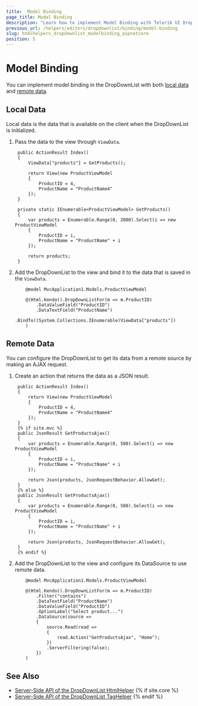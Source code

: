 ```yaml
---
title:  Model Binding
page_title: Model Binding
description: "Learn how to implement Model Binding with Telerik UI DropDownList component for {{ site.framework }}."
previous_url: /helpers/editors/dropdownlist/binding/model-binding
slug: htmlhelpers_dropdownlist_modelbinding_aspnetcore
position: 5
---
```


# Model Binding

You can implement model binding in the DropDownList with both [local data](#local-data) and [remote data](#remote-data).

## Local Data

Local data is the data that is available on the client when the DropDownList is initialized.

1. Pass the data to the view through `ViewData`.

        public ActionResult Index()
        {
            ViewData["products"] = GetProducts();

            return View(new ProductViewModel
            {
                ProductID = 4,
                ProductName = "ProductName4"
            });
        }

        private static IEnumerable<ProductViewModel> GetProducts()
        {
            var products = Enumerable.Range(0, 2000).Select(i => new ProductViewModel
            {
                ProductID = i,
                ProductName = "ProductName" + i
            });

            return products;
        }

1. Add the DropDownList to the view and bind it to the data that is saved in the `ViewData`.

    ```HtmlHelper
        @model MvcApplication1.Models.ProductViewModel

        @(Html.Kendo().DropDownListFor(m => m.ProductID)
            .DataValueField("ProductID")
            .DataTextField("ProductName")
            .BindTo((System.Collections.IEnumerable)ViewData["products"])
        )
    ```

## Remote Data

You can configure the DropDownList to get its data from a remote source by making an AJAX request.

1. Create an action that returns the data as a JSON result.

        public ActionResult Index()
        {
            return View(new ProductViewModel
            {
                ProductID = 4,
                ProductName = "ProductName4"
            });
        }
        {% if site.mvc %}
        public JsonResult GetProductsAjax()
        {
            var products = Enumerable.Range(0, 500).Select(i => new ProductViewModel
            {
                ProductID = i,
                ProductName = "ProductName" + i
            });

            return Json(products, JsonRequestBehavior.AllowGet);
        }
        {% else %}
        public JsonResult GetProductsAjax()
        {
            var products = Enumerable.Range(0, 500).Select(i => new ProductViewModel
            {
                ProductID = i,
                ProductName = "ProductName" + i
            });

            return Json(products, JsonRequestBehavior.AllowGet);
        }
        {% endif %}

1. Add the DropDownList to the view and configure its DataSource to use remote data.

    ```HtmlHelper
        @model MvcApplication1.Models.ProductViewModel

        @(Html.Kendo().DropDownListFor(m => m.ProductID)
            .Filter("contains")
            .DataTextField("ProductName")
            .DataValueField("ProductID")
            .OptionLabel("Select product...")
            .DataSource(source =>
            {
                source.Read(read =>
                {
                    read.Action("GetProductsAjax", "Home");
                })
                .ServerFiltering(false);
            })
        )
    ```
    
## See Also

* [Server-Side API of the DropDownList HtmlHelper](/api/dropdownlist)
{% if site.core %}
* [Server-Side API of the DropDownList TagHelper](/api/taghelpers/dropdownlist)
{% endif %}
